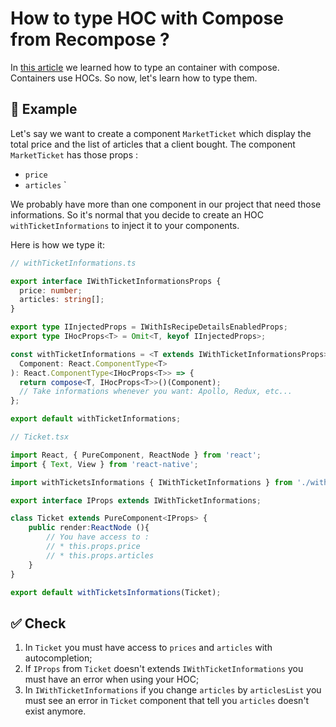 # How to type HOC with Compose from Recompose ?

In [this article](./how-to-type-container-with-compose.md) we learned how to type an container with compose. Containers use HOCs. So now, let's learn how to type them.

## 📝 Example

Let's say we want to create a component `MarketTicket` which display the total price and the list of articles that a client bought. The component `MarketTicket` has those props :

- `price`
- `articles`
  `

We probably have more than one component in our project that need those informations. So it's normal that you decide to create an HOC `withTicketInformations` to inject it to your components.

Here is how we type it:

```typescript
// withTicketInformations.ts

export interface IWithTicketInformationsProps {
  price: number;
  articles: string[];
}

export type IInjectedProps = IWithIsRecipeDetailsEnabledProps;
export type IHocProps<T> = Omit<T, keyof IInjectedProps>;

const withTicketInformations = <T extends IWithTicketInformationsProps>(
  Component: React.ComponentType<T>
): React.ComponentType<IHocProps<T>> => {
  return compose<T, IHocProps<T>>()(Component);
  // Take informations whenever you want: Apollo, Redux, etc...
};

export default withTicketInformations;
```

```typescript
// Ticket.tsx

import React, { PureComponent, ReactNode } from 'react';
import { Text, View } from 'react-native';

import withTicketsInformations { IWithTicketInformations } from './withTicketInformations';

export interface IProps extends IWithTicketInformations;

class Ticket extends PureComponent<IProps> {
	public render:ReactNode (){
		// You have access to :
		// * this.props.price
		// * this.props.articles
	}
}

export default withTicketsInformations(Ticket);
```

## ✅ Check

1. In `Ticket` you must have access to `prices` and `articles` with autocompletion;
2. If `IProps` from `Ticket` doesn't extends `IWithTicketInformations` you must have an error when using your HOC;
3. In `IWithTicketInformations` if you change `articles` by `articlesList` you must see an error in `Ticket` component that tell you `articles` doesn't exist anymore.
